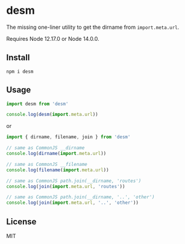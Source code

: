 # desm

The missing one-liner utility to get the dirname from `import.meta.url`.

Requires Node 12.17.0 or Node 14.0.0.

## Install

```
npm i desm
```

## Usage

```js
import desm from 'desm'

console.log(desm(import.meta.url))
```

or

```js
import { dirname, filename, join } from 'desm'

// same as CommonJS __dirname
console.log(dirname(import.meta.url))

// same as CommonJS __filename
console.log(filename(import.meta.url))

// same as CommonJS path.join(__dirname, 'routes')
console.log(join(import.meta.url, 'routes'))

// same as CommonJS path.join(__dirname, '..', 'other')
console.log(join(import.meta.url, '..', 'other'))
```

## License

MIT
